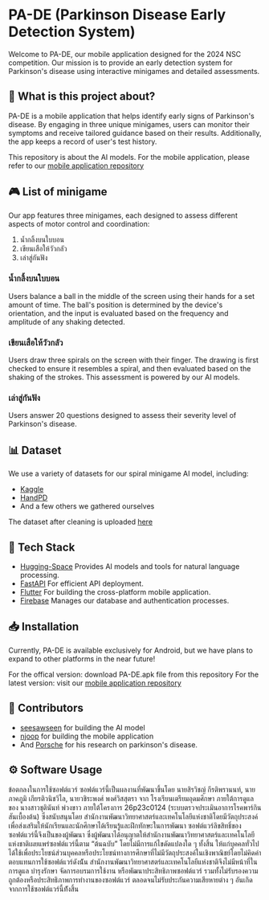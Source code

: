 # PA-DE (Parkinson Disease Early Detection System)

Welcome to PA-DE, our mobile application designed for the 2024 NSC competition. Our mission is to provide an early detection system for Parkinson's disease using interactive minigames and detailed assessments.

## 🚀 What is this project about?

PA-DE is a mobile application that helps identify early signs of Parkinson's disease. By engaging in three unique minigames, users can monitor their symptoms and receive tailored guidance based on their results. Additionally, the app keeps a record of user's test history.

This repository is about the AI models. For the mobile application, please refer to our [mobile application repository](https://github.com/seensiravit/PA-DE)

## 🎮 List of minigame

Our app features three minigames, each designed to assess different aspects of motor control and coordination:

1. น้ำกลิ้งบนใบบอน
2. เขียนเสือให้วัวกลัว
3. เล่าสู่กันฟัง 

### น้ำกลิ้งบนใบบอน

Users balance a ball in the middle of the screen using their hands for a set amount of time. The ball's position is determined by the device's orientation, and the input is evaluated based on the frequency and amplitude of any shaking detected.

### เขียนเสือให้วัวกลัว 

Users draw three spirals on the screen with their finger. The drawing is first checked to ensure it resembles a spiral, and then evaluated based on the shaking of the strokes. This assessment is powered by our AI models.

### เล่าสู่กันฟัง 

Users answer 20 questions designed to assess their severity level of Parkinson's disease.

## 📊 Dataset

We use a variety of datasets for our spiral minigame AI model, including:

- [Kaggle](https://www.kaggle.com/datasets/kmader/parkinsons-drawings/data)
- [HandPD](https://wwwp.fc.unesp.br/~papa/pub/datasets/Handpd/)
- And a few others we gathered ourselves

The dataset after cleaning is uploaded [here](https://github.com/seensiravit/Parkinson-SpiralDrawing)

## 🔧 Tech Stack

- [Hugging-Space](https://huggingface.co/) Provides AI models and tools for natural language processing.
- [FastAPI](https://fastapi.tiangolo.com/) For efficient API deployment.
- [Flutter](https://flutter.dev/) For building the cross-platform mobile application.
- [Firebase](https://firebase.google.com/) Manages our database and authentication processes.

## 📥 Installation

Currently, PA-DE is available exclusively for Android, but we have plans to expand to other platforms in the near future!

For the offical version: download PA-DE.apk file from this repository
For the latest version: visit our [mobile application repository](https://github.com/seensiravit/PA-DE)

## 🙌 Contributors

- [seesawseen](https://github.com/seensiravit) for building the AI model
- [njoop](https://github.com/Phakbhumi) for building the mobile application
- And [Porsche](https://www.instagram.com/pxrsche.eeee) for his research on parkinson's disease.

## ⚙️ Software Usage

ข้อตกลงในการใช้ซอฟต์แวร์
ซอฟต์แวร์นี้เป็นผลงานที่พัฒนาขึ้นโดย นายสิรวิชญ์ กีรติพรานนท์, นายภาคภูมิ เกียรติวนิชวิไล, นายวชิระพงศ์ พงศ์วิสสุตรา จาก โรงเรียนเตรียมอุดมศึกษา ภายใต้การดูแลของ นางสาวชุตินันท์ พ่วงขาว ภายใต้โครงการ 26p23c0124 (ระบบตรวจประเมินอาการโรคพาร์กินสันเบื้องต้น) ซึ่งสนับสนุนโดย สำนักงานพัฒนาวิทยาศาสตร์และเทคโนโลยีแห่งชาติโดยมีวัตถุประสงค์เพื่อส่งเสริมให้นักเรียนและนักศึกษาได้เรียนรู้และฝึกทักษะในการพัฒนา ซอฟต์แวร์ลิขสิทธิ์ของซอฟต์แวร์นี้จึงเป็นของผู้พัฒนา ซึ่งผู้พัฒนาได้อนุญาตให้สำนักงานพัฒนาวิทยาศาสตร์และเทคโนโลยีแห่งชาติเผยแพร่ซอฟต์แวร์นี้ตาม “ต้นฉบับ” โดยไม่มีการแก้ไขดัดแปลงใด ๆ ทั้งสิ้น ให้แก่บุคคลทั่วไปได้ใช้เพื่อประโยชน์ส่วนบุคคลหรือประโยชน์ทางการศึกษาที่ไม่มีวัตถุประสงค์ในเชิงพาณิชย์โดยไม่คิดค่าตอบแทนการใช้ซอฟต์แวร์ดังน้ัน สำนักงานพัฒนาวิทยาศาสตร์และเทคโนโลยีแห่งชาติจึงไม่มีหน้าที่ในการดูแล บำรุงรักษา จัดการอบรมการใช้งาน หรือพัฒนาประสิทธิภาพซอฟต์แวร์ รวมทั้งไม่รับรองความถูกต้องหรือประสิทธิภาพการทำงานของซอฟต์แวร์ ตลอดจนไม่รับประกันความเสียหายต่าง ๆ อันเกิดจากการใช้ซอฟต์แวร์นี้ท้ังสิ้น
